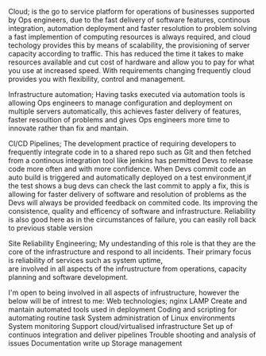 Cloud; is the go to service platform for operations of businesses supported by Ops engineers, due to the fast delivery of software features, continous integration, automation deployment and faster resolution to problem solving a fast implemention of computing resources is always required, and cloud techology provides this by means of scalability, the provisioning of server capacity according to traffic.
This has reduced the time it takes to make resources available and cut cost of hardware and allow you to pay for what you use at increased speed.
With requirements changing frequently cloud provides you with flexibility, control and management.

Infrastructure automation; Having tasks executed via automation tools is allowing Ops engineers to manage configuration and deployment on multiple servers automatically, this achieves faster delivery of features, faster resoultion of problems and gives Ops engineers more time to innovate rather than fix and mantain. 

CI/CD Pipelines; The development practice of requiring developers to frequently integrate code in to a shared repo such as GIt and then fetched from a continous integration tool like jenkins has permitted Devs to release code more often and with more confidence.
When Devs commit code an auto build is triggered and automatically deployed on a test environment,if the test shows a bug devs can check the last commit to apply a fix, this is allowing for faster delivery of software and resolution of problems as the Devs will always be provided feedback on commited code.
Its improving the consistence, quality and efficency of software and infrastructure. 
Reliability is also good here as in the circumstances of failure, you can easily roll back to previous stable version

Site Reliability Engineering; My undestanding of this role is that they are the core of the infrastructure and respond to all incidents. Their primary focus is reliability of services such as system uptime,  
are involved in all aspects of the infrustructure from operations, capacity planning and software development. 

I'm open to being involved in all aspects of infrustructure, however the below will be of intrest to me:
Web technologies;
nginx LAMP
Create and mantain automated tools used in deployment 
Coding and scripting for automating routine task
System administration of Linux environments
System monitoring
Support cloud/virtualised infrastructure
Set up of continuos integration and deliver pipelines
Trouble shooting and analysis of issues
Documentation write up
Storage management
